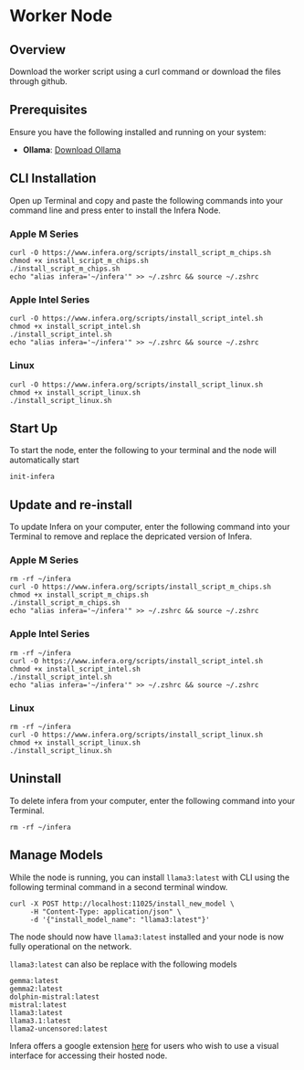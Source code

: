 # Worker Node

## Overview

Download the worker script using a curl command or download the files through github.

## Prerequisites

Ensure you have the following installed and running on your system:

- **Ollama**: [Download Ollama](https://ollama.com/download)

## CLI Installation

Open up Terminal and copy and paste the following commands into your command line and press enter to install
the Infera Node.  

### Apple M Series

```
curl -O https://www.infera.org/scripts/install_script_m_chips.sh
chmod +x install_script_m_chips.sh
./install_script_m_chips.sh
echo "alias infera='~/infera'" >> ~/.zshrc && source ~/.zshrc
```


### Apple Intel Series

```
curl -O https://www.infera.org/scripts/install_script_intel.sh
chmod +x install_script_intel.sh
./install_script_intel.sh
echo "alias infera='~/infera'" >> ~/.zshrc && source ~/.zshrc
```

### Linux

```
curl -O https://www.infera.org/scripts/install_script_linux.sh
chmod +x install_script_linux.sh
./install_script_linux.sh
```

## Start Up

To start the node, enter the following to your terminal and the node will automatically start

```
init-infera
```
## Update and re-install

To update Infera on your computer, enter the following command into your Terminal to remove and replace
the depricated version of Infera.

### Apple M Series

```
rm -rf ~/infera
curl -O https://www.infera.org/scripts/install_script_m_chips.sh
chmod +x install_script_m_chips.sh
./install_script_m_chips.sh
echo "alias infera='~/infera'" >> ~/.zshrc && source ~/.zshrc
```


### Apple Intel Series

```
rm -rf ~/infera
curl -O https://www.infera.org/scripts/install_script_intel.sh
chmod +x install_script_intel.sh
./install_script_intel.sh
echo "alias infera='~/infera'" >> ~/.zshrc && source ~/.zshrc
```

### Linux

```
rm -rf ~/infera
curl -O https://www.infera.org/scripts/install_script_linux.sh
chmod +x install_script_linux.sh
./install_script_linux.sh
```



## Uninstall

To delete infera from your computer, enter the following command into your Terminal.

```
rm -rf ~/infera
```

## Manage Models

While the node is running, you can install ```llama3:latest``` with CLI using the following terminal
command in a second terminal window.

```
curl -X POST http://localhost:11025/install_new_model \
     -H "Content-Type: application/json" \
     -d '{"install_model_name": "llama3:latest"}'
```

The node should now have ```llama3:latest``` installed and your node is now fully operational on the network.

```llama3:latest``` can also be replace with the following models

```
gemma:latest
gemma2:latest
dolphin-mistral:latest
mistral:latest
llama3:latest
llama3.1:latest
llama2-uncensored:latest
```

Infera offers a google extension [here](https://github.com/inferanetwork/chrome-extension) for users who wish to use a visual interface for accessing their hosted node.

